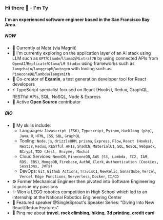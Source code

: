 ### Hi there 👋 - I'm Ty

#### I'm an experienced software engineer based in the San Francisco Bay Area.

##### NOW

- 📘 Currently at Meta (via Magnit)
- 📖 I'm currently exploring on the application layer of an AI stack using LLM such as `GPT`/`Claude`/`llama2`/`Mixtral7B` by using connected APIs from `OpenAI`/`Replicate`/`Olama`/`LM Studio` using frameworks such as `langchain`/`langgraph`/`autogen` with tooling such as `PineconeDB`/`lambda`/`langsmith`
- 🔭 Co-creator of **Examin**, a test generation developer tool for React developers
- ⚡️ TypeScript specialist focused on React (Hooks), Redux, GraphQL, RESTful APIs, SQL, NoSQL, Node & Express 
- 👯 Active **Open Source** contributor

##### BIO

- 🔧 My skills include:
    - Languages: `Javascript (ES6)`, `Typescript`, `Python`, `Hacklang (php)`, `Java`, `R`, `HTML`, `CSS`, `SQL`, `GraphQL`
    - Tooling: `Node.js`, `drizzleORM`, `prisma`, `Express`, `Flow`, `React (Hooks)`, `NextJs`, `Redux`, `RESTful APIs`, `ShadCN`, `MaterialUI`, `SQL`, `NoSQL`, `Webpack`, `BCrypt`, `TDD (Jest, Enzyme, Mocha)`
    - Cloud Services: `NeonDB`, `PineconeDB`, `AWS (S3, Lambda, EC2, IAM, RDS, EBS)`, `MongoDB`, `Firebase`, `Auth0`, `Clerk`, `Authentication (Cookies, Sessions, JWTs)`
    - DevOps: `Git`, `Github Actions`, `TravisCI`, `NewRelic`, `SonarQube`, `Vercel`, `Vercel Edge Functions`, `Serverless`, `Docker`, `CI/CD`
- ⚙️ Former Mechanical Engineer then pivoted into Software Engineering to pursue my passions
- ✨ Won a LEGO robotics competition in High School which led to an internship at the National Robotics Engineering Center
- 🌱 Featured speaker @SingleSprout's Speaker Series: "Diving Into New React/Redux Features"
- 💬 Ping me about **travel**, **rock climbing**, **hiking**, **3d printing**, **credit card point maxing**, **design**
- 📫 Reach me: [linkedin.com/in/ty-thanh-doan](https://www.linkedin.com/in/ty-thanh-doan/) || [Email](mailto:tdoan35@gmail.com)



<!--
**tdoan35/tdoan35** is a ✨ _special_ ✨ repository because its `README.md` (this file) appears on your GitHub profile.

Here are some ideas to get you started:

- 🔭 I’m currently working on ...
- 🌱 I’m currently learning ...
- 👯 I’m looking to collaborate on ...
- 🤔 I’m looking for help with ...
- 💬 Ask me about ...
- 📫 How to reach me: ...
- 😄 Pronouns: ...
- ⚡ Fun fact: ...
-->
